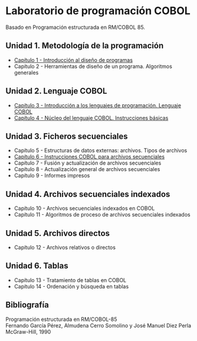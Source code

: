 # Laboratorio de programación COBOL

Basado en Programación estructurada en RM/COBOL 85.

## Unidad 1. Metodología de la programación

* [Capítulo 1 - Introducción al diseño de programas](01-intro-dis-programas.md)
* Capítulo 2 - Herramientas de diseño de un programa. Algoritmos generales

## Unidad 2. Lenguaje COBOL

* [Capítulo 3 - Introducción a los lenguajes de programación.  Lenguaje COBOL](03-intro-cobol.md)
* [Capítulo 4 - Núcleo del lenguaje COBOL. Instrucciones básicas](04-nucleo-cobol.md)

## Unidad 3. Ficheros secuenciales

* Capítulo 5 - Estructuras de datos externas: archivos. Tipos de archivos
* [Capítulo 6 - Instrucciones COBOL para archivos secuenciales](06-estructuras-externas.md)
* Capítulo 7 - Fusión y actualización de archivos secuenciales
* Capítulo 8 - Actualización general de archivos secuenciales
* Capítulo 9 - Informes impresos


## Unidad 4. Archivos secuenciales indexados

* Capítulo 10 - Archivos secuenciales indexados en COBOL
* Capítulo 11 - Algoritmos de proceso de archivos secuenciales indexados

## Unidad 5. Archivos directos

* Capítulo 12 - Archivos relativos o directos

## Unidad 6. Tablas

* Capítulo 13 - Tratamiento de tablas en COBOL
* Capítulo 14 - Ordenación y búsqueda en tablas

## Bibliografía

Programación estructurada en RM/COBOL-85<br>
Fernando García Pérez, Almudena Cerro Somolino y José Manuel Diez Perla<br>
McGraw-Hill, 1990<br>

